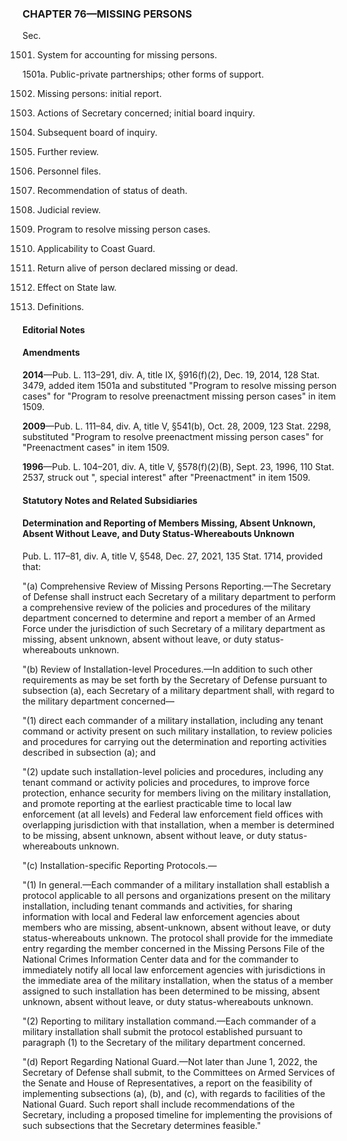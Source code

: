 ### **CHAPTER 76—MISSING PERSONS** ###

Sec.

1501. System for accounting for missing persons.

1501a. Public-private partnerships; other forms of support.

1502. Missing persons: initial report.

1503. Actions of Secretary concerned; initial board inquiry.

1504. Subsequent board of inquiry.

1505. Further review.

1506. Personnel files.

1507. Recommendation of status of death.

1508. Judicial review.

1509. Program to resolve missing person cases.

1510. Applicability to Coast Guard.

1511. Return alive of person declared missing or dead.

1512. Effect on State law.

1513. Definitions.

#### **Editorial Notes** ####

#### Amendments ####

**2014**—Pub. L. 113–291, div. A, title IX, §916(f)(2), Dec. 19, 2014, 128 Stat. 3479, added item 1501a and substituted "Program to resolve missing person cases" for "Program to resolve preenactment missing person cases" in item 1509.

**2009**—Pub. L. 111–84, div. A, title V, §541(b), Oct. 28, 2009, 123 Stat. 2298, substituted "Program to resolve preenactment missing person cases" for "Preenactment cases" in item 1509.

**1996**—Pub. L. 104–201, div. A, title V, §578(f)(2)(B), Sept. 23, 1996, 110 Stat. 2537, struck out ", special interest" after "Preenactment" in item 1509.

#### **Statutory Notes and Related Subsidiaries** ####

#### Determination and Reporting of Members Missing, Absent Unknown, Absent Without Leave, and Duty Status-Whereabouts Unknown ####

Pub. L. 117–81, div. A, title V, §548, Dec. 27, 2021, 135 Stat. 1714, provided that:

"(a) Comprehensive Review of Missing Persons Reporting.—The Secretary of Defense shall instruct each Secretary of a military department to perform a comprehensive review of the policies and procedures of the military department concerned to determine and report a member of an Armed Force under the jurisdiction of such Secretary of a military department as missing, absent unknown, absent without leave, or duty status-whereabouts unknown.

"(b) Review of Installation-level Procedures.—In addition to such other requirements as may be set forth by the Secretary of Defense pursuant to subsection (a), each Secretary of a military department shall, with regard to the military department concerned—

"(1) direct each commander of a military installation, including any tenant command or activity present on such military installation, to review policies and procedures for carrying out the determination and reporting activities described in subsection (a); and

"(2) update such installation-level policies and procedures, including any tenant command or activity policies and procedures, to improve force protection, enhance security for members living on the military installation, and promote reporting at the earliest practicable time to local law enforcement (at all levels) and Federal law enforcement field offices with overlapping jurisdiction with that installation, when a member is determined to be missing, absent unknown, absent without leave, or duty status-whereabouts unknown.

"(c) Installation-specific Reporting Protocols.—

"(1) In general.—Each commander of a military installation shall establish a protocol applicable to all persons and organizations present on the military installation, including tenant commands and activities, for sharing information with local and Federal law enforcement agencies about members who are missing, absent-unknown, absent without leave, or duty status-whereabouts unknown. The protocol shall provide for the immediate entry regarding the member concerned in the Missing Persons File of the National Crimes Information Center data and for the commander to immediately notify all local law enforcement agencies with jurisdictions in the immediate area of the military installation, when the status of a member assigned to such installation has been determined to be missing, absent unknown, absent without leave, or duty status-whereabouts unknown.

"(2) Reporting to military installation command.—Each commander of a military installation shall submit the protocol established pursuant to paragraph (1) to the Secretary of the military department concerned.

"(d) Report Regarding National Guard.—Not later than June 1, 2022, the Secretary of Defense shall submit, to the Committees on Armed Services of the Senate and House of Representatives, a report on the feasibility of implementing subsections (a), (b), and (c), with regards to facilities of the National Guard. Such report shall include recommendations of the Secretary, including a proposed timeline for implementing the provisions of such subsections that the Secretary determines feasible."